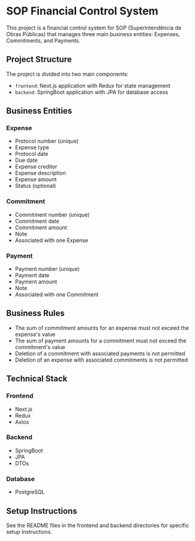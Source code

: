 # SOP Financial Control System

This project is a financial control system for SOP (Superintendência de Obras Públicas) that manages three main business entities: Expenses, Commitments, and Payments.

## Project Structure

The project is divided into two main components:

- `frontend`: Next.js application with Redux for state management
- `backend`: SpringBoot application with JPA for database access

## Business Entities

### Expense
- Protocol number (unique)
- Expense type
- Protocol date
- Due date
- Expense creditor
- Expense description
- Expense amount
- Status (optional)

### Commitment
- Commitment number (unique)
- Commitment date
- Commitment amount
- Note
- Associated with one Expense

### Payment
- Payment number (unique)
- Payment date
- Payment amount
- Note
- Associated with one Commitment

## Business Rules

- The sum of commitment amounts for an expense must not exceed the expense's value
- The sum of payment amounts for a commitment must not exceed the commitment's value
- Deletion of a commitment with associated payments is not permitted
- Deletion of an expense with associated commitments is not permitted

## Technical Stack

### Frontend
- Next.js
- Redux
- Axios

### Backend
- SpringBoot
- JPA
- DTOs

### Database
- PostgreSQL

## Setup Instructions

See the README files in the frontend and backend directories for specific setup instructions.
